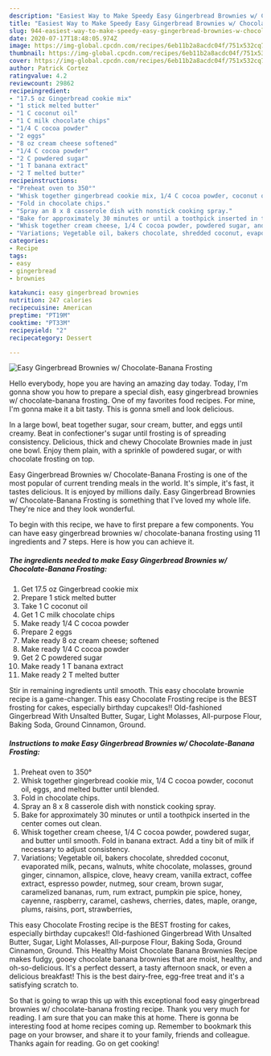 ```yaml
---
description: "Easiest Way to Make Speedy Easy Gingerbread Brownies w/ Chocolate-Banana Frosting"
title: "Easiest Way to Make Speedy Easy Gingerbread Brownies w/ Chocolate-Banana Frosting"
slug: 944-easiest-way-to-make-speedy-easy-gingerbread-brownies-w-chocolate-banana-frosting
date: 2020-07-17T18:48:05.974Z
image: https://img-global.cpcdn.com/recipes/6eb11b2a8acdc04f/751x532cq70/easy-gingerbread-brownies-w-chocolate-banana-frosting-recipe-main-photo.jpg
thumbnail: https://img-global.cpcdn.com/recipes/6eb11b2a8acdc04f/751x532cq70/easy-gingerbread-brownies-w-chocolate-banana-frosting-recipe-main-photo.jpg
cover: https://img-global.cpcdn.com/recipes/6eb11b2a8acdc04f/751x532cq70/easy-gingerbread-brownies-w-chocolate-banana-frosting-recipe-main-photo.jpg
author: Patrick Cortez
ratingvalue: 4.2
reviewcount: 29862
recipeingredient:
- "17.5 oz Gingerbread cookie mix"
- "1 stick melted butter"
- "1 C coconut oil"
- "1 C milk chocolate chips"
- "1/4 C cocoa powder"
- "2 eggs"
- "8 oz cream cheese softened"
- "1/4 C cocoa powder"
- "2 C powdered sugar"
- "1 T banana extract"
- "2 T melted butter"
recipeinstructions:
- "Preheat oven to 350°"
- "Whisk together gingerbread cookie mix, 1/4 C cocoa powder, coconut oil, eggs, and melted butter until blended."
- "Fold in chocolate chips."
- "Spray an 8 x 8 casserole dish with nonstick cooking spray."
- "Bake for approximately 30 minutes or until a toothpick inserted in the center comes out clean."
- "Whisk together cream cheese, 1/4 C cocoa powder, powdered sugar, and butter until smooth. Fold in banana extract. Add a tiny bit of milk if necessary to adjust consistency."
- "Variations; Vegetable oil, bakers chocolate, shredded coconut, evaporated milk, pecans, walnuts, white chocolate, molasses, ground ginger, cinnamon, allspice, clove, heavy cream, vanilla extract, coffee extract, espresso powder, nutmeg, sour cream, brown sugar, caramelized bananas, rum, rum extract, pumpkin pie spice, honey, cayenne, raspberry, caramel, cashews, cherries, dates, maple, orange, plums, raisins, port, strawberries,"
categories:
- Recipe
tags:
- easy
- gingerbread
- brownies

katakunci: easy gingerbread brownies 
nutrition: 247 calories
recipecuisine: American
preptime: "PT19M"
cooktime: "PT33M"
recipeyield: "2"
recipecategory: Dessert

---
```



![Easy Gingerbread Brownies w/ Chocolate-Banana Frosting](https://img-global.cpcdn.com/recipes/6eb11b2a8acdc04f/751x532cq70/easy-gingerbread-brownies-w-chocolate-banana-frosting-recipe-main-photo.jpg)

Hello everybody, hope you are having an amazing day today. Today, I'm gonna show you how to prepare a special dish, easy gingerbread brownies w/ chocolate-banana frosting. One of my favorites food recipes. For mine, I'm gonna make it a bit tasty. This is gonna smell and look delicious.

In a large bowl, beat together sugar, sour cream, butter, and eggs until creamy. Beat in confectioner&#39;s sugar until frosting is of spreading consistency. Delicious, thick and chewy Chocolate Brownies made in just one bowl. Enjoy them plain, with a sprinkle of powdered sugar, or with chocolate frosting on top.

Easy Gingerbread Brownies w/ Chocolate-Banana Frosting is one of the most popular of current trending meals in the world. It's simple, it's fast, it tastes delicious. It is enjoyed by millions daily. Easy Gingerbread Brownies w/ Chocolate-Banana Frosting is something that I've loved my whole life. They're nice and they look wonderful.


To begin with this recipe, we have to first prepare a few components. You can have easy gingerbread brownies w/ chocolate-banana frosting using 11 ingredients and 7 steps. Here is how you can achieve it.

<!--inarticleads1-->

##### The ingredients needed to make Easy Gingerbread Brownies w/ Chocolate-Banana Frosting:

1. Get 17.5 oz Gingerbread cookie mix
1. Prepare 1 stick melted butter
1. Take 1 C coconut oil
1. Get 1 C milk chocolate chips
1. Make ready 1/4 C cocoa powder
1. Prepare 2 eggs
1. Make ready 8 oz cream cheese; softened
1. Make ready 1/4 C cocoa powder
1. Get 2 C powdered sugar
1. Make ready 1 T banana extract
1. Make ready 2 T melted butter


Stir in remaining ingredients until smooth. This easy chocolate brownie recipe is a game-changer. This easy Chocolate Frosting recipe is the BEST frosting for cakes, especially birthday cupcakes!! Old-fashioned Gingerbread With Unsalted Butter, Sugar, Light Molasses, All-purpose Flour, Baking Soda, Ground Cinnamon, Ground. 

<!--inarticleads2-->

##### Instructions to make Easy Gingerbread Brownies w/ Chocolate-Banana Frosting:

1. Preheat oven to 350°
1. Whisk together gingerbread cookie mix, 1/4 C cocoa powder, coconut oil, eggs, and melted butter until blended.
1. Fold in chocolate chips.
1. Spray an 8 x 8 casserole dish with nonstick cooking spray.
1. Bake for approximately 30 minutes or until a toothpick inserted in the center comes out clean.
1. Whisk together cream cheese, 1/4 C cocoa powder, powdered sugar, and butter until smooth. Fold in banana extract. Add a tiny bit of milk if necessary to adjust consistency.
1. Variations; Vegetable oil, bakers chocolate, shredded coconut, evaporated milk, pecans, walnuts, white chocolate, molasses, ground ginger, cinnamon, allspice, clove, heavy cream, vanilla extract, coffee extract, espresso powder, nutmeg, sour cream, brown sugar, caramelized bananas, rum, rum extract, pumpkin pie spice, honey, cayenne, raspberry, caramel, cashews, cherries, dates, maple, orange, plums, raisins, port, strawberries,


This easy Chocolate Frosting recipe is the BEST frosting for cakes, especially birthday cupcakes!! Old-fashioned Gingerbread With Unsalted Butter, Sugar, Light Molasses, All-purpose Flour, Baking Soda, Ground Cinnamon, Ground. This Healthy Moist Chocolate Banana Brownies Recipe makes fudgy, gooey chocolate banana brownies that are moist, healthy, and oh-so-delicious. It&#39;s a perfect dessert, a tasty afternoon snack, or even a delicious breakfast! This is the best dairy-free, egg-free treat and it&#39;s a satisfying scratch to. 

So that is going to wrap this up with this exceptional food easy gingerbread brownies w/ chocolate-banana frosting recipe. Thank you very much for reading. I am sure that you can make this at home. There is gonna be interesting food at home recipes coming up. Remember to bookmark this page on your browser, and share it to your family, friends and colleague. Thanks again for reading. Go on get cooking!
